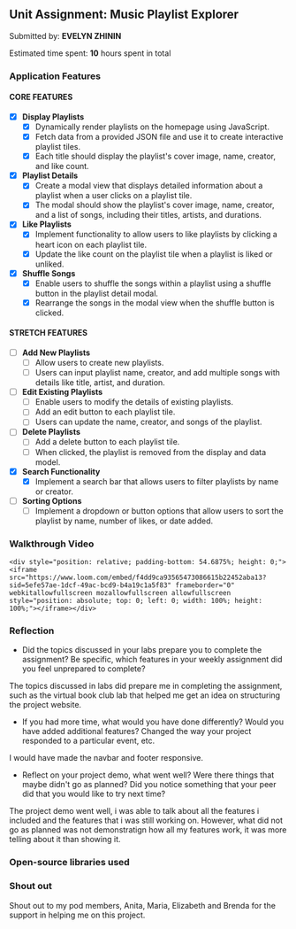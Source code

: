 
## Unit Assignment: Music Playlist Explorer

Submitted by: **EVELYN ZHININ**

Estimated time spent: **10** hours spent in total



### Application Features

#### CORE FEATURES

- [x] **Display Playlists**
  - [X] Dynamically render playlists on the homepage using JavaScript.
  - [X] Fetch data from a provided JSON file and use it to create interactive playlist tiles.
  - [X] Each title should display the playlist's cover image, name, creator, and like count.

- [x] **Playlist Details**
  - [X] Create a modal view that displays detailed information about a playlist when a user clicks on a playlist tile.
  - [X] The modal should show the playlist's cover image, name, creator, and a list of songs, including their titles, artists, and durations.

- [x] **Like Playlists**
  - [X] Implement functionality to allow users to like playlists by clicking a heart icon on each playlist tile.
  - [X] Update the like count on the playlist tile when a playlist is liked or unliked.

- [x] **Shuffle Songs**
  - [X] Enable users to shuffle the songs within a playlist using a shuffle button in the playlist detail modal.
  - [X] Rearrange the songs in the modal view when the shuffle button is clicked.

#### STRETCH FEATURES

- [ ] **Add New Playlists**
  - [ ] Allow users to create new playlists.
  - [ ] Users can input playlist name, creator, and add multiple songs with details like title, artist, and duration.

- [ ] **Edit Existing Playlists**
  - [ ] Enable users to modify the details of existing playlists.
  - [ ] Add an edit button to each playlist tile.
  - [ ] Users can update the name, creator, and songs of the playlist.

- [ ] **Delete Playlists**
  - [ ] Add a delete button to each playlist tile.
  - [ ] When clicked, the playlist is removed from the display and data model.

- [x] **Search Functionality**
  - [X] Implement a search bar that allows users to filter playlists by name or creator.

- [ ] **Sorting Options**
  - [ ] Implement a dropdown or button options that allow users to sort the playlist by name, number of likes, or date added.

### Walkthrough Video

`<div style="position: relative; padding-bottom: 54.6875%; height: 0;"><iframe src="https://www.loom.com/embed/f4dd9ca93565473086615b22452aba13?sid=5efe57ae-1dcf-49ac-bcd9-b4a19c1a5f83" frameborder="0" webkitallowfullscreen mozallowfullscreen allowfullscreen style="position: absolute; top: 0; left: 0; width: 100%; height: 100%;"></iframe></div>`

### Reflection

* Did the topics discussed in your labs prepare you to complete the assignment? Be specific, which features in your weekly assignment did you feel unprepared to complete?

The topics discussed in labs did prepare me in completing the assignment, such as the virtual book club lab that helped me get an idea on structuring the project website. 

* If you had more time, what would you have done differently? Would you have added additional features? Changed the way your project responded to a particular event, etc.
  
I would have made the navbar and footer responsive. 

* Reflect on your project demo, what went well? Were there things that maybe didn't go as planned? Did you notice something that your peer did that you would like to try next time?

The project demo went well, i was able to talk about all the features i included and the features that i was still working on. However, what did not go as planned was not demonstratign how all my features work, it was more telling about it than showing it. 

### Open-source libraries used


### Shout out

Shout out to my pod members, Anita, Maria, Elizabeth and Brenda for the support in helping me on this project. 